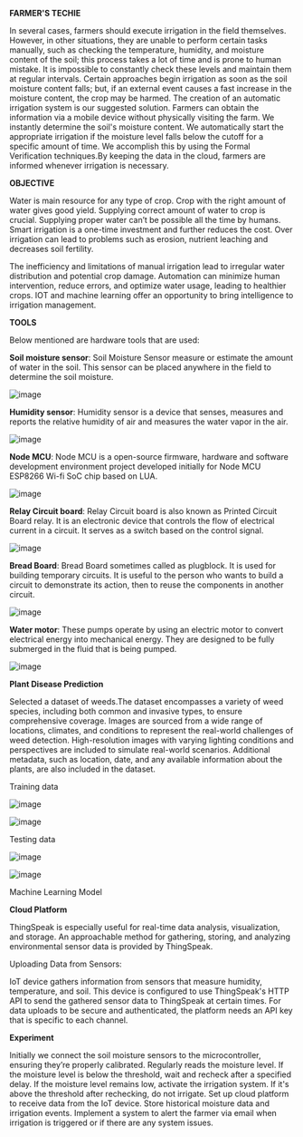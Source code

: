 **FARMER'S TECHIE**

In several cases, farmers should execute irrigation in the field themselves. However, in other situations, they are unable to perform certain tasks manually, such as checking the temperature, humidity, and moisture content of the soil; this process takes a lot of time and is prone to human mistake. It is impossible to constantly check these levels and maintain them at regular intervals. Certain approaches begin irrigation as soon as the soil moisture content falls; but, if an external event causes a fast increase in the moisture content, the crop may be harmed. The creation of an automatic irrigation system is our suggested solution. Farmers can obtain the information via a mobile device without physically visiting the farm. We instantly determine the soil's moisture content. We automatically start the appropriate irrigation if the moisture level falls below the cutoff for a specific amount of time. We accomplish this by using the Formal Verification techniques.By keeping the data in the cloud, farmers are informed whenever irrigation is necessary.

**OBJECTIVE**

Water is main resource for any type of crop. Crop with the right amount of water gives good yield. Supplying correct amount of water to crop is crucial. Supplying proper water can’t be possible all the time by humans. Smart irrigation is a one-time investment and further reduces the cost. Over irrigation can lead to problems such as erosion, nutrient leaching and decreases soil fertility.

The inefficiency and limitations of manual irrigation lead to irregular water distribution and potential crop damage.
Automation can minimize human intervention, reduce errors, and optimize water usage, leading to healthier crops.
IOT and machine learning offer an opportunity to bring intelligence to irrigation management.


**TOOLS**

Below mentioned are hardware tools that are used:

**Soil moisture sensor**: Soil Moisture Sensor measure or estimate the amount of water in the soil. This sensor can be placed anywhere in the field to determine the soil moisture.

![image](https://github.com/user-attachments/assets/13d32d8b-79ee-42db-ad86-ce5217baebc8)


**Humidity sensor**: Humidity sensor is a device that senses, measures and reports the relative humidity of air and measures the water vapor in the air. 

![image](https://github.com/user-attachments/assets/31a0700a-50f2-4111-a720-fc5f8fe24270)


**Node MCU**: Node MCU is a open-source firmware, hardware and software development environment project developed initially for Node MCU ESP8266 Wi-fi SoC chip based on LUA.

![image](https://github.com/user-attachments/assets/92a2db4b-bb28-4fa8-ab99-ba3848de9261)


**Relay Circuit board**: Relay Circuit board is also known as Printed Circuit Board relay. It is an electronic device that controls the flow of electrical current in a circuit. It serves as a switch based on the control signal.

![image](https://github.com/user-attachments/assets/2dffe357-6c07-41cc-a84d-14ab433c00af)


**Bread Board**: Bread Board sometimes called as plugblock. It is used for building temporary circuits. It is useful to the person who wants to build a circuit to demonstrate its action, then to reuse the components in another circuit. 

![image](https://github.com/user-attachments/assets/2aeab787-6440-4b37-9168-dfbbd993b6d9)

**Water motor**: These pumps operate by using an electric motor to convert electrical energy into mechanical energy. They are designed to be fully submerged in the fluid that is being pumped.

![image](https://github.com/user-attachments/assets/81e2bf7c-0d69-43c2-b8a4-5543272c084a)

**Plant Disease Prediction**

Selected a dataset of weeds.The dataset encompasses a variety of weed species, including both common and invasive types, to ensure comprehensive coverage. 
Images are sourced from a wide range of locations, climates, and conditions to represent the real-world challenges of weed detection.
High-resolution images with varying lighting conditions and perspectives are included to simulate real-world scenarios.
Additional metadata, such as location, date, and any available information about the plants, are also included in the dataset.

Training data

![image](https://github.com/user-attachments/assets/d68aa74f-002a-4280-9584-15f97990dc6e)

![image](https://github.com/user-attachments/assets/d6ed8f51-1181-40bb-9129-558b004dd855)

Testing data

![image](https://github.com/user-attachments/assets/b57e6300-ff28-48a8-aafe-288ad9d61022)

![image](https://github.com/user-attachments/assets/2effa4e9-ae97-4f4b-bf58-e85ff4c7a921)







 


Machine Learning Model


**Cloud Platform**

ThingSpeak is especially useful for real-time data analysis, visualization, and storage. An approachable method for gathering, storing, and analyzing environmental sensor data is provided by ThingSpeak. 

Uploading Data from Sensors:

IoT device gathers information from sensors that measure humidity, temperature, and soil. This device is configured to use ThingSpeak's HTTP API to send the gathered sensor data to ThingSpeak at certain times.
For data uploads to be secure and authenticated, the platform needs an API key that is specific to each channel.



**Experiment**

Initially we connect the soil moisture sensors to the microcontroller, ensuring they’re properly calibrated. Regularly reads the moisture level. If the moisture level is below the threshold, wait and recheck after a specified delay. If the moisture level remains low, activate the irrigation system. If it's above the threshold after rechecking, do not irrigate. Set up cloud platform to receive data from the IoT device. Store historical moisture data and irrigation events. Implement a system to alert the farmer via email when irrigation is triggered or if there are any system issues.

